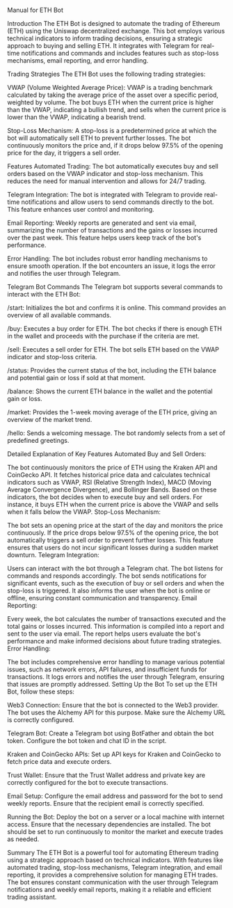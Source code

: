 Manual for ETH Bot

Introduction
The ETH Bot is designed to automate the trading of Ethereum (ETH) using the Uniswap decentralized exchange. This bot employs various technical indicators to inform trading decisions, ensuring a strategic approach to buying and selling ETH. It integrates with Telegram for real-time notifications and commands and includes features such as stop-loss mechanisms, email reporting, and error handling.

Trading Strategies
The ETH Bot uses the following trading strategies:

VWAP (Volume Weighted Average Price): VWAP is a trading benchmark calculated by taking the average price of the asset over a specific period, weighted by volume. The bot buys ETH when the current price is higher than the VWAP, indicating a bullish trend, and sells when the current price is lower than the VWAP, indicating a bearish trend.

Stop-Loss Mechanism: A stop-loss is a predetermined price at which the bot will automatically sell ETH to prevent further losses. The bot continuously monitors the price and, if it drops below 97.5% of the opening price for the day, it triggers a sell order.

Features
Automated Trading: The bot automatically executes buy and sell orders based on the VWAP indicator and stop-loss mechanism. This reduces the need for manual intervention and allows for 24/7 trading.

Telegram Integration: The bot is integrated with Telegram to provide real-time notifications and allow users to send commands directly to the bot. This feature enhances user control and monitoring.

Email Reporting: Weekly reports are generated and sent via email, summarizing the number of transactions and the gains or losses incurred over the past week. This feature helps users keep track of the bot's performance.

Error Handling: The bot includes robust error handling mechanisms to ensure smooth operation. If the bot encounters an issue, it logs the error and notifies the user through Telegram.

Telegram Bot Commands
The Telegram bot supports several commands to interact with the ETH Bot:

/start: Initializes the bot and confirms it is online. This command provides an overview of all available commands.

/buy: Executes a buy order for ETH. The bot checks if there is enough ETH in the wallet and proceeds with the purchase if the criteria are met.

/sell: Executes a sell order for ETH. The bot sells ETH based on the VWAP indicator and stop-loss criteria.

/status: Provides the current status of the bot, including the ETH balance and potential gain or loss if sold at that moment.

/balance: Shows the current ETH balance in the wallet and the potential gain or loss.

/market: Provides the 1-week moving average of the ETH price, giving an overview of the market trend.

/hello: Sends a welcoming message. The bot randomly selects from a set of predefined greetings.

Detailed Explanation of Key Features
Automated Buy and Sell Orders:

The bot continuously monitors the price of ETH using the Kraken API and CoinGecko API.
It fetches historical price data and calculates technical indicators such as VWAP, RSI (Relative Strength Index), MACD (Moving Average Convergence Divergence), and Bollinger Bands.
Based on these indicators, the bot decides when to execute buy and sell orders. For instance, it buys ETH when the current price is above the VWAP and sells when it falls below the VWAP.
Stop-Loss Mechanism:

The bot sets an opening price at the start of the day and monitors the price continuously.
If the price drops below 97.5% of the opening price, the bot automatically triggers a sell order to prevent further losses.
This feature ensures that users do not incur significant losses during a sudden market downturn.
Telegram Integration:

Users can interact with the bot through a Telegram chat. The bot listens for commands and responds accordingly.
The bot sends notifications for significant events, such as the execution of buy or sell orders and when the stop-loss is triggered.
It also informs the user when the bot is online or offline, ensuring constant communication and transparency.
Email Reporting:

Every week, the bot calculates the number of transactions executed and the total gains or losses incurred.
This information is compiled into a report and sent to the user via email.
The report helps users evaluate the bot's performance and make informed decisions about future trading strategies.
Error Handling:

The bot includes comprehensive error handling to manage various potential issues, such as network errors, API failures, and insufficient funds for transactions.
It logs errors and notifies the user through Telegram, ensuring that issues are promptly addressed.
Setting Up the Bot
To set up the ETH Bot, follow these steps:

Web3 Connection: Ensure that the bot is connected to the Web3 provider. The bot uses the Alchemy API for this purpose. Make sure the Alchemy URL is correctly configured.

Telegram Bot: Create a Telegram bot using BotFather and obtain the bot token. Configure the bot token and chat ID in the script.

Kraken and CoinGecko APIs: Set up API keys for Kraken and CoinGecko to fetch price data and execute orders.

Trust Wallet: Ensure that the Trust Wallet address and private key are correctly configured for the bot to execute transactions.

Email Setup: Configure the email address and password for the bot to send weekly reports. Ensure that the recipient email is correctly specified.

Running the Bot: Deploy the bot on a server or a local machine with internet access. Ensure that the necessary dependencies are installed. The bot should be set to run continuously to monitor the market and execute trades as needed.

Summary
The ETH Bot is a powerful tool for automating Ethereum trading using a strategic approach based on technical indicators. With features like automated trading, stop-loss mechanisms, Telegram integration, and email reporting, it provides a comprehensive solution for managing ETH trades. The bot ensures constant communication with the user through Telegram notifications and weekly email reports, making it a reliable and efficient trading assistant.






